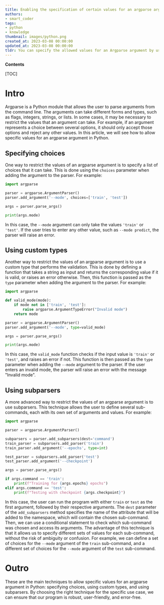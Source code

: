```yaml
---
title: Enabling the specification of certain values for an argparse argument
authors:
- smart_coder
tags:
- python
- knowledge
thumbnail: images/python.png
created_at: 2023-03-08 00:00:00
updated_at: 2023-03-08 00:00:00
tldr: You can specify the allowed values for an Argparse argument by using the `choices` parameter.
---
```


**Contents**

[TOC]

# Intro
Argparse is a Python module that allows the user to parse arguments from the command line. The arguments can take different forms and types, such as flags, integers, strings, or lists. In some cases, it may be necessary to restrict the values that an argument can take. For example, if an argument represents a choice between several options, it should only accept those options and reject any other values. In this article, we will see how to allow specific values for an argparse argument in Python.

## Specifying choices
One way to restrict the values of an argparse argument is to specify a list of choices that it can take. This is done using the `choices` parameter when adding the argument to the parser. For example:

```python
import argparse

parser = argparse.ArgumentParser()
parser.add_argument('--mode', choices=['train', 'test'])

args = parser.parse_args()

print(args.mode)
```

In this case, the `--mode` argument can only take the values `'train'` or `'test'`. If the user tries to enter any other value, such as `--mode predict`, the parser will raise an error.

## Using custom types
Another way to restrict the values of an argparse argument is to use a custom type that performs the validation. This is done by defining a function that takes a string as input and returns the corresponding value if it is valid, or raises an error otherwise. Then, this function is passed as the `type` parameter when adding the argument to the parser. For example:

```python
import argparse

def valid_mode(mode):
    if mode not in ['train', 'test']:
        raise argparse.ArgumentTypeError("Invalid mode")
    return mode

parser = argparse.ArgumentParser()
parser.add_argument('--mode', type=valid_mode)

args = parser.parse_args()

print(args.mode)
```

In this case, the `valid_mode` function checks if the input value is `'train'` or `'test'`, and raises an error if not. This function is then passed as the `type` parameter when adding the `--mode` argument to the parser. If the user enters an invalid mode, the parser will raise an error with the message "Invalid mode".

## Using subparsers
A more advanced way to restrict the values of an argparse argument is to use subparsers. This technique allows the user to define several sub-commands, each with its own set of arguments and values. For example:

```python
import argparse

parser = argparse.ArgumentParser()

subparsers = parser.add_subparsers(dest='command')
train_parser = subparsers.add_parser('train')
train_parser.add_argument('--epochs', type=int)

test_parser = subparsers.add_parser('test')
test_parser.add_argument('--checkpoint')

args = parser.parse_args()

if args.command == 'train':
    print(f"Training for {args.epochs} epochs")
elif args.command == 'test':
    print(f"Testing with checkpoint {args.checkpoint}")
```

In this case, the user can run the program with either `train` or `test` as the first argument, followed by their respective arguments. The `dest` parameter of the `add_subparsers` method specifies the name of the attribute that will be added to the namespace, which will contain the chosen sub-command. Then, we can use a conditional statement to check which sub-command was chosen and access its arguments. The advantage of this technique is that it allows us to specify different sets of values for each sub-command, without the risk of ambiguity or confusion. For example, we can define a set of choices for the `--mode` argument of the `train` sub-command, and a different set of choices for the `--mode` argument of the `test` sub-command.

# Outro
These are the main techniques to allow specific values for an argparse argument in Python: specifying choices, using custom types, and using subparsers. By choosing the right technique for the specific use case, we can ensure that our program is robust, user-friendly, and error-free.
